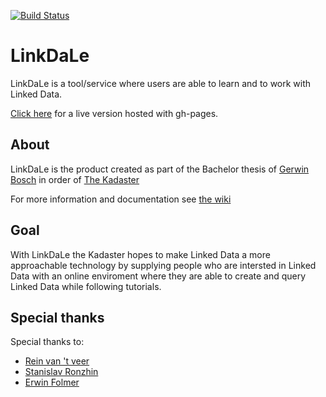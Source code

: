 [![Build Status](https://travis-ci.org/PDOK/LinkDaLe.svg?branch=master)](https://travis-ci.org/GerwinBosch/LinkDaLe)
# LinkDaLe

LinkDaLe is a tool/service where users are able to learn and to work with Linked Data. 

[Click here](http://linkdale.org) for a live version hosted with gh-pages.

## About

LinkDaLe is the product created as part of the Bachelor thesis of [Gerwin Bosch](https://github.com/GerwinBosch) in order of [The Kadaster](https://www.kadaster.com/)
 
For more information and documentation see [the wiki](https://github.com/GerwinBosch/LinkDaLe/wiki)

## Goal

With LinkDaLe the Kadaster hopes to make Linked Data a more approachable technology by supplying people who are intersted in Linked Data with an online enviroment where they are able to create and query Linked Data while following tutorials. 


## Special thanks

Special thanks to:
- [Rein van 't veer](https://www.linkedin.com/in/rein-van-t-veer-86a4264a/)
- [Stanislav Ronzhin](https://www.linkedin.com/in/stanislavronzhin/)
- [Erwin Folmer](https://www.linkedin.com/in/erwinfolmer/)

